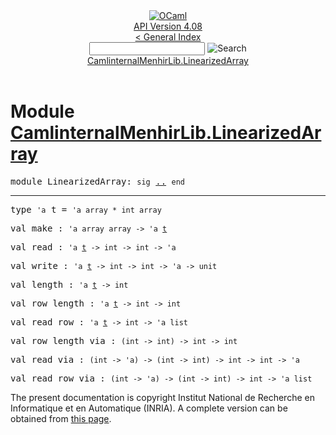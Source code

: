 <!-- ((! set title API !)) ((! set documentation !)) ((! set api !)) ((! set nobreadcrumb !)) -->
<div class="api"><header><nav class="toc brand"><a class="brand" href="https://ocaml.org/"><img src="colour-logo-gray.svg" class="svg" alt="OCaml"></a></nav><nav class="toc"><div class="toc_version"><a href="/docs" id="version-select">API Version 4.08</a></div><a href="index.html">&lt; General Index</a><div class="api_search"><input type="text" name="apisearch" id="api_search" oninput="mySearch(false);" onkeypress="this.oninput();" onclick="this.oninput();" onpaste="this.oninput();">
<img src="search_icon.svg" alt="Search" class="svg" onclick="mySearch(false)"></div>
<div id="search_results"></div><div class="toc_title"><a href="#top">CamlinternalMenhirLib.LinearizedArray</a></div><ul></ul></nav></header>

<h1>Module <a href="type_CamlinternalMenhirLib.LinearizedArray.html">CamlinternalMenhirLib.LinearizedArray</a></h1>

<pre><span id="MODULELinearizedArray"><span class="keyword">module</span> LinearizedArray</span>: <code class="code"><span class="keyword">sig</span></code> <a href="CamlinternalMenhirLib.LinearizedArray.html">..</a> <code class="code"><span class="keyword">end</span></code></pre><hr width="100%">

<pre><span id="TYPEt"><span class="keyword">type</span> <code class="type">'a</code> t</span> = <code class="type">'a array * int array</code> </pre>


<pre><span id="VALmake"><span class="keyword">val</span> make</span> : <code class="type">'a array array -&gt; 'a <a href="CamlinternalMenhirLib.LinearizedArray.html#TYPEt">t</a></code></pre>
<pre><span id="VALread"><span class="keyword">val</span> read</span> : <code class="type">'a <a href="CamlinternalMenhirLib.LinearizedArray.html#TYPEt">t</a> -&gt; int -&gt; int -&gt; 'a</code></pre>
<pre><span id="VALwrite"><span class="keyword">val</span> write</span> : <code class="type">'a <a href="CamlinternalMenhirLib.LinearizedArray.html#TYPEt">t</a> -&gt; int -&gt; int -&gt; 'a -&gt; unit</code></pre>
<pre><span id="VALlength"><span class="keyword">val</span> length</span> : <code class="type">'a <a href="CamlinternalMenhirLib.LinearizedArray.html#TYPEt">t</a> -&gt; int</code></pre>
<pre><span id="VALrow_length"><span class="keyword">val</span> row_length</span> : <code class="type">'a <a href="CamlinternalMenhirLib.LinearizedArray.html#TYPEt">t</a> -&gt; int -&gt; int</code></pre>
<pre><span id="VALread_row"><span class="keyword">val</span> read_row</span> : <code class="type">'a <a href="CamlinternalMenhirLib.LinearizedArray.html#TYPEt">t</a> -&gt; int -&gt; 'a list</code></pre>
<pre><span id="VALrow_length_via"><span class="keyword">val</span> row_length_via</span> : <code class="type">(int -&gt; int) -&gt; int -&gt; int</code></pre>
<pre><span id="VALread_via"><span class="keyword">val</span> read_via</span> : <code class="type">(int -&gt; 'a) -&gt; (int -&gt; int) -&gt; int -&gt; int -&gt; 'a</code></pre>
<pre><span id="VALread_row_via"><span class="keyword">val</span> read_row_via</span> : <code class="type">(int -&gt; 'a) -&gt; (int -&gt; int) -&gt; int -&gt; 'a list</code></pre>
<div class="copyright">The present documentation is copyright Institut National de Recherche en Informatique et en Automatique (INRIA). A complete version can be obtained from <a href="http://caml.inria.fr/pub/docs/manual-ocaml/">this page</a>.</div></div>